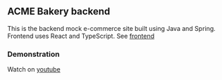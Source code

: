 ## ACME Bakery backend
This is the backend mock e-commerce site built using Java and Spring. Frontend uses React and TypeScript. See [frontend](https://github.com/ethanCKJ/ACME_frontend)

### Demonstration
Watch on [youtube](https://www.youtube.com/watch?v=Q2MLJ1YHejw)
